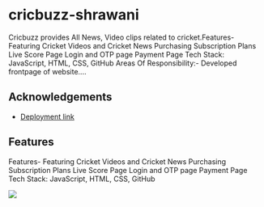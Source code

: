 # cricbuzz-shrawani
Cricbuzz provides All News, Video clips related to cricket.Features- Featuring Cricket Videos and Cricket News Purchasing Subscription Plans Live Score Page Login and OTP page Payment Page Tech Stack: JavaScript, HTML, CSS, GitHub Areas Of Responsibility:- Developed frontpage of website....
 
## Acknowledgements

 - [Deployment link](https://dhawal07.github.io/cricbuzz/)
  

## Features
 Features-
Featuring Cricket Videos and Cricket News
Purchasing Subscription Plans
Live Score Page 
Login and OTP page
Payment Page
Tech Stack: JavaScript, HTML, CSS, GitHub

   <img src="https://codecov.io/gh/kefranabg/readme-md-generator/branch/master/graph/badge.svg" />
 
 

 

